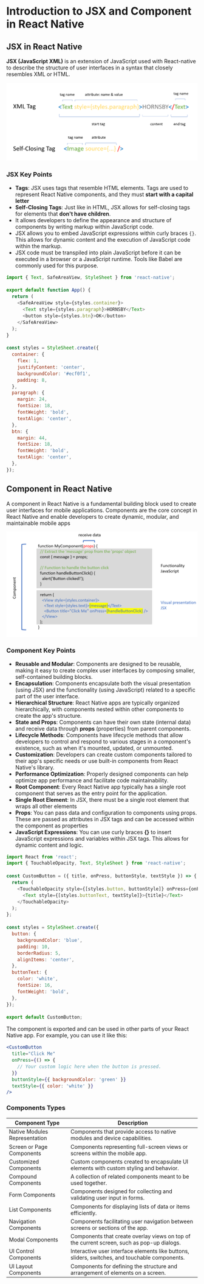 # Introduction to JSX and Component in React Native

## JSX in React Native

**JSX (JavaScript XML)** is an extension of JavaScript used with React-native to describe the structure of user interfaces in a syntax that closely resembles XML or HTML.

![99](../Images/JH_2023-11-05-11-13-55.png)

### JSX Key Points

- **Tags**: JSX uses tags that resemble HTML elements. Tags are used to represent React Native components, and they must **start with a capital letter**
- **Self-Closing Tags**: Just like in HTML, JSX allows for self-closing tags for elements that **don't have children**.
- It allows developers to define the appearance and structure of components by writing markup within JavaScript code.
- JSX allows you to embed JavaScript expressions within curly braces `{}`. This allows for dynamic content and the execution of JavaScript code within the markup.
- JSX code must be transpiled into plain JavaScript before it can be executed in a browser or a JavaScript runtime. Tools like Babel are commonly used for this purpose.

```javascript
import { Text, SafeAreaView, StyleSheet } from 'react-native';

export default function App() {
  return (
    <SafeAreaView style={styles.container}>
      <Text style={styles.paragraph}>HORNSBY</Text>
      <button style={styles.btn}>OK</button>
    </SafeAreaView>
  );
}

const styles = StyleSheet.create({
  container: {
    flex: 1,
    justifyContent: 'center',
    backgroundColor: '#ecf0f1',
    padding: 8,
  },
  paragraph: {
    margin: 24,
    fontSize: 18,
    fontWeight: 'bold',
    textAlign: 'center',
  },
  btn: {
    margin: 44,
    fontSize: 18,
    fontWeight: 'bold',
    textAlign: 'center',
  },
});
```

## Component in React Native

A component in React Native is a fundamental building block used to create user interfaces for mobile applications. Components are the core concept in React Native and enable developers to create dynamic, modular, and maintainable mobile apps

![88](../Images/JH_2023-11-05-11-34-32.png)

### Component Key Points

- **Reusable and Modular**: Components are designed to be reusable, making it easy to create complex user interfaces by composing smaller, self-contained building blocks.
- **Encapsulation**: Components encapsulate both the visual presentation (using JSX) and the functionality (using JavaScript) related to a specific part of the user interface.
- **Hierarchical Structure**: React Native apps are typically organized hierarchically, with components nested within other components to create the app's structure.
- **State and Props**: Components can have their own state (internal data) and receive data through **props** (properties) from parent components.
- **Lifecycle Methods**: Components have lifecycle methods that allow developers to control and respond to various stages in a component's existence, such as when it's mounted, updated, or unmounted.
- **Customization**: Developers can create custom components tailored to their app's specific needs or use built-in components from React Native's library.
- **Performance Optimization**: Properly designed components can help optimize app performance and facilitate code maintainability.
- **Root Component**: Every React Native app typically has a single root component that serves as the entry point for the application.
- **Single Root Element**: In JSX, there must be a single root element that wraps all other elements
- **Props**: You can pass data and configuration to components using props. These are passed as attributes in JSX tags and can be accessed within the component as properties
- **JavaScript Expressions**: You can use curly braces **{}** to insert JavaScript expressions and variables within JSX tags. This allows for dynamic content and logic.

```javascript
import React from 'react';
import { TouchableOpacity, Text, StyleSheet } from 'react-native';

const CustomButton = ({ title, onPress, buttonStyle, textStyle }) => {
  return (
    <TouchableOpacity style={[styles.button, buttonStyle]} onPress={onPress}>
      <Text style={[styles.buttonText, textStyle]}>{title}</Text>
    </TouchableOpacity>
  );
};

const styles = StyleSheet.create({
  button: {
    backgroundColor: 'blue',
    padding: 10,
    borderRadius: 5,
    alignItems: 'center',
  },
  buttonText: {
    color: 'white',
    fontSize: 16,
    fontWeight: 'bold',
  },
});

export default CustomButton;
```

The component is exported and can be used in other parts of your React Native app. For example, you can use it like this:

```jsx
<CustomButton
  title="Click Me"
  onPress={() => {
    // Your custom logic here when the button is pressed.
  }}
  buttonStyle={{ backgroundColor: 'green' }}
  textStyle={{ color: 'white' }}
/>
```

### Components Types

| Component Type                | Description                                                                                    |
| ----------------------------- | ---------------------------------------------------------------------------------------------- |
| Native Modules Representation | Components that provide access to native modules and device capabilities.                      |
| Screen or Page Components     | Components representing full-screen views or screens within the mobile app.                    |
| Customized Components         | Custom components created to encapsulate UI elements with custom styling and behavior.         |
| Compound Components           | A collection of related components meant to be used together.                                  |
| Form Components               | Components designed for collecting and validating user input in forms.                         |
| List Components               | Components for displaying lists of data or items efficiently.                                  |
| Navigation Components         | Components facilitating user navigation between screens or sections of the app.                |
| Modal Components              | Components that create overlay views on top of the current screen, such as pop-up dialogs.     |
| UI Control Components         | Interactive user interface elements like buttons, sliders, switches, and touchable components. |
| UI Layout Components          | Components for defining the structure and arrangement of elements on a screen.                 |
